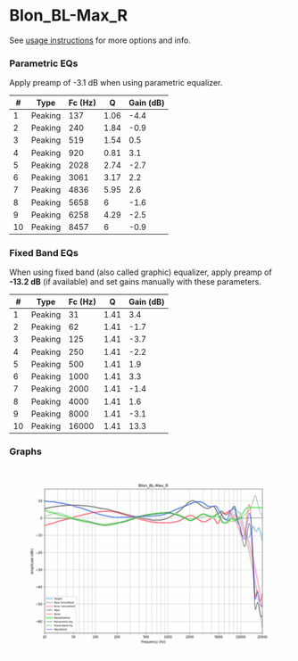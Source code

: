 # Blon_BL-Max_R
See [usage instructions](https://github.com/jaakkopasanen/AutoEq#usage) for more options and info.

### Parametric EQs
Apply preamp of -3.1 dB when using parametric equalizer.

|   # | Type    |   Fc (Hz) |    Q |   Gain (dB) |
|-----|---------|-----------|------|-------------|
|   1 | Peaking |       137 | 1.06 |        -4.4 |
|   2 | Peaking |       240 | 1.84 |        -0.9 |
|   3 | Peaking |       519 | 1.54 |         0.5 |
|   4 | Peaking |       920 | 0.81 |         3.1 |
|   5 | Peaking |      2028 | 2.74 |        -2.7 |
|   6 | Peaking |      3061 | 3.17 |         2.2 |
|   7 | Peaking |      4836 | 5.95 |         2.6 |
|   8 | Peaking |      5658 | 6    |        -1.6 |
|   9 | Peaking |      6258 | 4.29 |        -2.5 |
|  10 | Peaking |      8457 | 6    |        -0.9 |

### Fixed Band EQs
When using fixed band (also called graphic) equalizer, apply preamp of **-13.2 dB** (if available) and set gains manually with these parameters.

|   # | Type    |   Fc (Hz) |    Q |   Gain (dB) |
|-----|---------|-----------|------|-------------|
|   1 | Peaking |        31 | 1.41 |         3.4 |
|   2 | Peaking |        62 | 1.41 |        -1.7 |
|   3 | Peaking |       125 | 1.41 |        -3.7 |
|   4 | Peaking |       250 | 1.41 |        -2.2 |
|   5 | Peaking |       500 | 1.41 |         1.9 |
|   6 | Peaking |      1000 | 1.41 |         3.3 |
|   7 | Peaking |      2000 | 1.41 |        -1.4 |
|   8 | Peaking |      4000 | 1.41 |         1.6 |
|   9 | Peaking |      8000 | 1.41 |        -3.1 |
|  10 | Peaking |     16000 | 1.41 |        13.3 |

### Graphs
![](./Blon_BL-Max_R.png)
